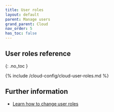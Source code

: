 ```yaml
---
title: User roles
layout: default
parent: Manage users
grand_parent: Cloud
nav_order: 5
has_toc: false
---
```


## User roles reference
{: .no_toc }

{% include /cloud-config/cloud-user-roles.md %}

## Further information

* [Learn how to change user roles](/cloud/cloud-configuration/cloud-user-edit-role)
